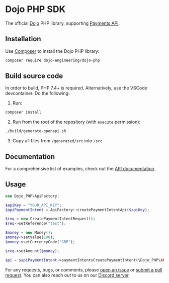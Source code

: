 # Dojo PHP SDK

The official [Dojo][dojo] PHP library, supporting [Payments API][api-docs].

## Installation

Use [Composer](https://getcomposer.org/) to install the Dojo PHP library:

```sh
composer require dojo-engineering/dojo-php
```

## Build source code

In order to build, PHP 7.4+ is required. Alternatively, use the VSCode devcontainer.
Do the following:

1. Run:

```sh
composer install
```

2. Run from the root of the repository (with `execute` permission):

```sh
./build/generate-openapi.sh
```

3. Copy all files from `/generated/src` into `/src`

## Documentation

For a comprehensive list of examples, check out the [API documentation][api-docs].

## Usage

```php
use Dojo_PHP\ApiFactory;

$apiKey = "YOUR_API_KEY";
$apiPaymentIntent = ApiFactory::createPaymentIntentApi($apiKey);

$req = new CreatePaymentIntentRequest();
$req->setReference("test");

$money = new Money();
$money->setValue(100);
$money->setCurrencyCode("GBP");

$req->setAmount($money);

$pi = $apiPaymentIntent->paymentIntentsCreatePaymentIntent(\Dojo_PHP\API_VERSION, $req);
```

For any requests, bugs, or comments, please [open an issue][issues] or [submit a pull request][pulls]. You can also reach out to us on our [Discord server][discord].

[api-docs]: https://docs.dojo.tech/payments/api
[issues]: https://github.com/dojo-engineering/Dojo.PHP/issues
[pulls]: https://github.com/dojo-engineering/Dojo.PHP/pulls
[dojo]: https://dojo.tech
[discord]: https://discord.gg/tTG98EWVdB
